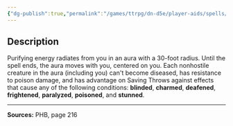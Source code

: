 ```yaml
---
{"dg-publish":true,"permalink":"/games/ttrpg/dn-d5e/player-aids/spells/level-4/aura-of-purity/","tags":["TTRPG/DND/5e","verbal","concentration","Spell"],"noteIcon":""}
---
```



## Description
Purifying energy radiates from you in an aura with a 30-foot radius.
Until the spell ends, the aura moves with you, centered on you.
Each nonhostile creature in the aura (including you) can't become diseased, has resistance to poison damage, and has advantage on Saving Throws against effects that cause any of the following conditions: **blinded**, **charmed**, **deafened**, **frightened**, **paralyzed**, **poisoned**, and **stunned**.

---

**Sources:** PHB, page 216
